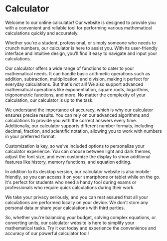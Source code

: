 # Calculator
Welcome to our online calculator! Our website is designed to provide you with a convenient and reliable tool for performing various mathematical calculations quickly and accurately.

Whether you're a student, professional, or simply someone who needs to crunch numbers, our calculator is here to assist you. With its user-friendly interface and intuitive design, you'll find it easy to navigate and input your calculations.

Our calculator offers a wide range of functions to cater to your mathematical needs. It can handle basic arithmetic operations such as addition, subtraction, multiplication, and division, making it perfect for everyday calculations. But that's not all! We also support advanced mathematical operations like exponentiation, square roots, logarithms, trigonometric functions, and more. No matter the complexity of your calculation, our calculator is up to the task.

We understand the importance of accuracy, which is why our calculator ensures precise results. You can rely on our advanced algorithms and calculations to provide you with the correct answers every time. Additionally, our calculator supports different number formats, including decimal, fraction, and scientific notation, allowing you to work with numbers in your preferred format.

Customization is key, so we've included options to personalize your calculator experience. You can choose between light and dark themes, adjust the font size, and even customize the display to show additional features like history, memory functions, and equation editing.

In addition to its desktop version, our calculator website is also mobile-friendly, so you can access it on your smartphone or tablet while on the go. It's perfect for students who need a handy tool during exams or professionals who require quick calculations during their work.

We take your privacy seriously, and you can rest assured that all your calculations are performed locally on your device. We don't store any personal data or share your calculations with third parties.

So, whether you're balancing your budget, solving complex equations, or converting units, our calculator website is here to simplify your mathematical tasks. Try it out today and experience the convenience and accuracy of our powerful calculator tool!
